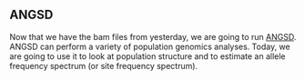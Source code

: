 ## ANGSD

Now that we have the bam files from yesterday, we are going to run [ANGSD](http://www.popgen.dk/angsd/index.php/ANGSD). ANGSD can perform a variety of population genomics analyses. Today, we are going to use it to look at population structure and to estimate an allele frequency spectrum (or site frequency spectrum).